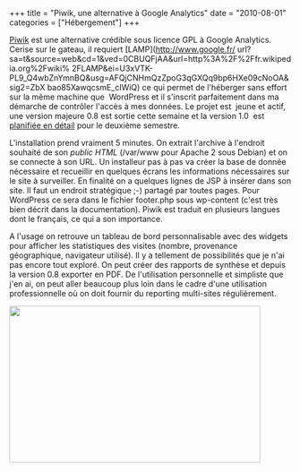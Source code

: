 +++
title = "Piwik, une alternative à Google Analytics"
date = "2010-08-01"
categories = ["Hébergement"]
+++


 [Piwik](http://piwik.org/) est une alternative crédible sous licence GPL à
Google Analytics. Cerise sur le gateau, il requiert [LAMP](http://www.google.fr/
url?sa=t&source=web&cd=1&ved=0CBUQFjAA&url=http%3A%2F%2Ffr.wikipedia.org%2Fwiki%
2FLAMP&ei=U3xVTK-PL9_Q4wbZnYmnBQ&usg=AFQjCNHmQzZpoG3qGXQq9bp6HXe09cNoOA&sig2=ZbX
bao85XawqcsmE_cIWiQ) ce qui permet de l'héberger sans effort sur la même
machine que  WordPress et il s'inscrit parfaitement dans ma démarche de
contrôler l'accès à mes données. Le projet est  jeune et actif, une version
majeure 0.8 est sortie cette semaine et la version 1.0  est [planifiée en
détail](http://dev.piwik.org/trac/wiki/Piwik-Vision-Roadmap) pour le deuxième
semestre.

L'installation prend vraiment 5 minutes. On extrait l'archive à l'endroit
souhaité de son *public HTML* (/var/www pour Apache 2 sous Debian) et on se
connecte à son URL. Un installeur pas à pas va créer la base de donnée
nécessaire et recueillir en quelques écrans les informations nécessaires sur
le site à surveiller. En finalité on a quelques lignes de JSP à insérer dans
son site. Il faut un endroit stratégique ;-) partagé par toutes pages. Pour
WordPress ce sera dans le fichier footer.php sous wp-content (c'est très bien
décrit dans la documentation). Piwik est traduit en plusieurs langues dont le
français, ce qui a son importance.

A l'usage on retrouve un tableau de bord personnalisable avec des widgets pour
afficher les statistiques des visites (nombre, provenance géographique,
navigateur utilisé). Il y a tellement de possibilités que je n'ai pas encore
tout exploré. On peut créer des rapports de synthèse et depuis la version 0.8
exporter en PDF. De l'utilisation personnelle et simpliste que j'en ai, on peut
aller beaucoup plus loin dans le cadre d'une utilisation professionnelle où on
doit fournir du reporting multi-sites régulièrement.


 [<img title="piwik" src="images/02x/piwik.jpg" alt="" width="448"
height="280" /> ](/images/02x/piwik.jpg)
